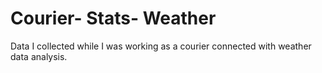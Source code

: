 # Courier- Stats- Weather
Data I collected while I was working as a courier connected with weather data analysis.
